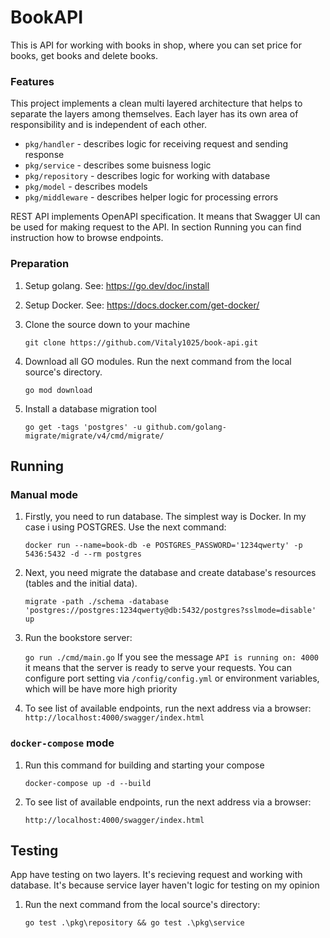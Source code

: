 # BookAPI
This is API for working with books in shop, where you can set price for books, get books and delete books.
### Features
This project implements a clean multi layered architecture that helps to separate the layers among themselves. Each layer has its own area of responsibility and is independent of each other.
   - ```pkg/handler```  - describes logic for receiving request and sending response
   - ```pkg/service```  - describes some buisness logic
   - ```pkg/repository```  - describes logic for working with database 
   - ```pkg/model```  - describes models
   - ```pkg/middleware```  - describes helper logic for processing errors

REST API implements OpenAPI specification. It means that Swagger UI can be used for making request to the API. In section Running you can find instruction how to browse endpoints.
### Preparation

1. Setup golang. See: https://go.dev/doc/install
2. Setup Docker. See: https://docs.docker.com/get-docker/
3. Clone the source down to your machine 

    ```git clone https://github.com/Vitaly1025/book-api.git```
4. Download all GO modules. Run the next command from the local source's directory.

   ```go mod download```
5. Install a database migration tool

   ```go get -tags 'postgres' -u github.com/golang-migrate/migrate/v4/cmd/migrate/```
## Running
### Manual mode
1. Firstly, you need to run database. The simplest way is Docker. In my case i using POSTGRES.  Use the next command:

    ```docker run --name=book-db -e POSTGRES_PASSWORD='1234qwerty' -p 5436:5432 -d --rm postgres```
2. Next, you need migrate the database and create database's resources (tables and the initial data). 

   ```migrate -path ./schema -database 'postgres://postgres:1234qwerty@db:5432/postgres?sslmode=disable' up```
3. Run the bookstore server:

   ```go run ./cmd/main.go```
   If you see the message ```API is running on: 4000``` it means that the server is ready to serve your requests. You can configure port setting via ``/config/config.yml`` or environment variables, which will be have more high priority
4. To see list of available endpoints, run the next address via a browser: 
   ```http://localhost:4000/swagger/index.html```
  
### ```docker-compose``` mode
1. Run this command for building and starting your compose

    ``docker-compose up -d --build``
2. To see list of available endpoints, run the next address via a browser: 

   ```http://localhost:4000/swagger/index.html```
## Testing
App have testing on two layers. It's recieving request and working with database. It's because service layer haven't logic for testing on my opinion
1. Run the next command from the local source's directory:

   ```go test .\pkg\repository && go test .\pkg\service```
